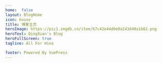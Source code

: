 ```yaml
---
home:  false
layout: BlogHome
icon: house
title: 博客主页
heroImage: https://pic1.imgdb.cn/item/67c42e44d0e0a243d40a1b02.png
heroText: QingXuan's Blog
heroFullScreen: true
tagline: All For Hina

footer: Powered By VuePress
---
```



